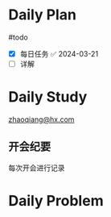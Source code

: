 # Daily Plan
#todo
- [x] 每日任务 ✅ 2024-03-21
- [ ] 详解
# Daily Study
zhaoqiang@hx.com
## 开会纪要
每次开会进行记录
# Daily Problem
